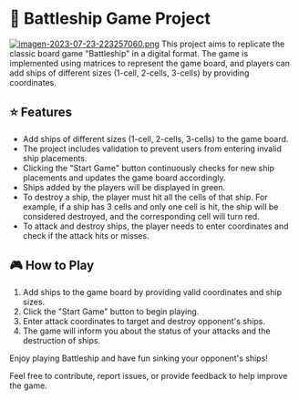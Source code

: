 # 🚢 Battleship Game Project

[![imagen-2023-07-23-223257060.png](https://i.postimg.cc/CKbH9TFN/imagen-2023-07-23-223257060.png)](https://postimg.cc/FfsLJ6kd)
This project aims to replicate the classic board game "Battleship" in a digital format. The game is implemented using matrices to represent the game board, and players can add ships of different sizes (1-cell, 2-cells, 3-cells) by providing coordinates.

## ⭐ Features

- Add ships of different sizes (1-cell, 2-cells, 3-cells) to the game board.
- The project includes validation to prevent users from entering invalid ship placements.
- Clicking the "Start Game" button continuously checks for new ship placements and updates the game board accordingly.
- Ships added by the players will be displayed in green.
- To destroy a ship, the player must hit all the cells of that ship. For example, if a ship has 3 cells and only one cell is hit, the ship will be considered destroyed, and the corresponding cell will turn red.
- To attack and destroy ships, the player needs to enter coordinates and check if the attack hits or misses.

## 🎮 How to Play

1. Add ships to the game board by providing valid coordinates and ship sizes.
2. Click the "Start Game" button to begin playing.
3. Enter attack coordinates to target and destroy opponent's ships.
4. The game will inform you about the status of your attacks and the destruction of ships.

Enjoy playing Battleship and have fun sinking your opponent's ships!

Feel free to contribute, report issues, or provide feedback to help improve the game.


